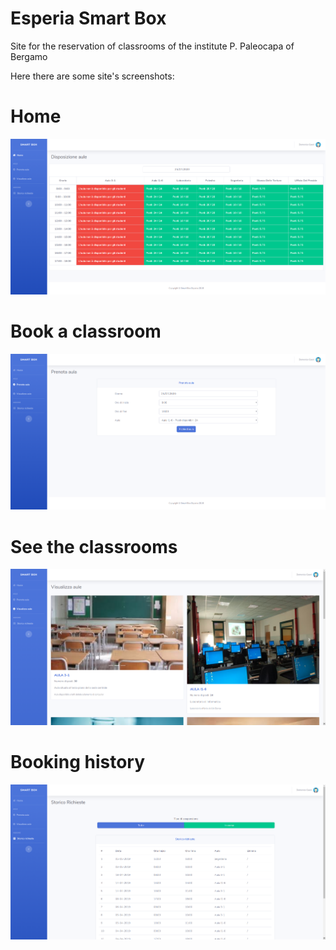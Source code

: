 # Esperia Smart Box
Site for the reservation of classrooms of the institute P. Paleocapa of Bergamo

Here there are some site's screenshots:

# Home
![Home](https://github.com/domenicogaeni/esperia-smart-box/blob/master/sreens/%231scan.png?raw=true)

# Book a classroom
![Book a classroom](https://github.com/domenicogaeni/esperia-smart-box/blob/master/sreens/%232scan.png?raw=true)

# See the classrooms
![See the classrooms](https://github.com/domenicogaeni/esperia-smart-box/blob/master/sreens/%233scan.png?raw=true)

# Booking history
![Booking history](https://github.com/domenicogaeni/esperia-smart-box/blob/master/sreens/%234scan.png?raw=true)
